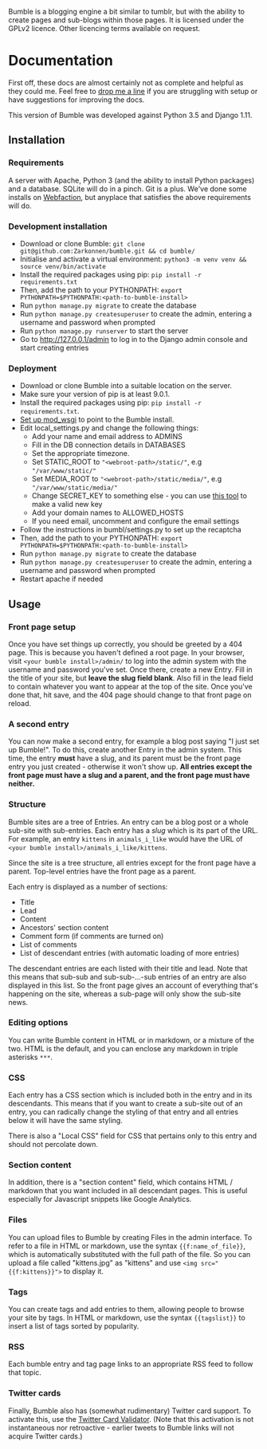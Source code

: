 Bumble is a blogging engine a bit similar to tumblr, but with the ability to create pages and sub-blogs within those pages. It is licensed under the GPLv2 licence. Other licencing terms available on request.

# Documentation
First off, these docs are almost certainly not as complete and helpful as they could me. Feel free to [drop me a line](mailto:david.stark@zarkonnen.com) if you are struggling with setup or have suggestions for improving the docs.

This version of Bumble was developed against Python 3.5 and Django 1.11.

## Installation
### Requirements
A server with Apache, Python 3 (and the ability to install Python packages) and a database. SQLite will do in a pinch. Git is a plus. We've done some installs on [Webfaction](https://www.webfaction.com/), but anyplace that satisfies the above requirements will do.

### Development installation
* Download or clone Bumble: `git clone git@github.com:Zarkonnen/bumble.git && cd bumble/`
* Initialise and activate a virtual environment: `python3 -m venv venv && source venv/bin/activate`
* Install the required packages using pip: `pip install -r requirements.txt`
* Then, add the path to your PYTHONPATH: `export PYTHONPATH=$PYTHONPATH:<path-to-bumble-install>`
* Run `python manage.py migrate` to create the database
* Run `python manage.py createsuperuser` to create the admin, entering a username and password when prompted
* Run `python manage.py runserver` to start the server
* Go to http://127.0.0.1/admin to log in to the Django admin console and start creating entries

### Deployment
* Download or clone Bumble into a suitable location on the server.
* Make sure your version of pip is at least 9.0.1.
* Install the required packages using pip: `pip install -r requirements.txt`.
* [Set up mod_wsgi](http://ericholscher.com/blog/2008/jul/8/setting-django-and-mod_wsgi/) to point to the Bumble install.
* Edit local_settings.py and change the following things:
    * Add your name and email address to ADMINS
    * Fill in the DB connection details in DATABASES
    * Set the appropriate timezone.
    * Set STATIC_ROOT to `"<webroot-path>/static/"`, e.g `"/var/www/static/"`
    * Set MEDIA_ROOT to `"<webroot-path>/static/media/"`, e.g `"/var/www/static/media/"`
    * Change SECRET_KEY to something else - you can use [this tool](http://www.miniwebtool.com/django-secret-key-generator/) to make a valid new key
    * Add your domain names to ALLOWED_HOSTS
    * If you need email, uncomment and configure the email settings
* Follow the instructions in bumbl/settings.py to set up the recaptcha
* Then, add the path to your PYTHONPATH: `export PYTHONPATH=$PYTHONPATH:<path-to-bumble-install>`
* Run `python manage.py migrate` to create the database
* Run `python manage.py createsuperuser` to create the admin, entering a username and password when prompted
* Restart apache if needed

## Usage
### Front page setup
Once you have set things up correctly, you should be greeted by a 404 page. This is because you haven't defined a root page. In your browser, visit `<your bumble install>/admin/` to log into the admin system with the username and password you've set. Once there, create a new Entry. Fill in the title of your site, but **leave the slug field blank**. Also fill in the lead field to contain whatever you want to appear at the top of the site. Once you've done that, hit save, and the 404 page should change to that front page on reload.

### A second entry
You can now make a second entry, for example a blog post saying "I just set up Bumble!". To do this, create another Entry in the admin system. This time, the entry **must** have a slug, and its parent must be the front page entry you just created - otherwise it won't show up. **All entries except the front page must have a slug and a parent, and the front page must have neither.**

### Structure
Bumble sites are a tree of Entries. An entry can be a blog post or a whole sub-site with sub-entries. Each entry has a *slug* which is its part of the URL. For example, an entry `kittens` in `animals_i_like` would have the URL of `<your bumble install>/animals_i_like/kittens`.

Since the site is a tree structure, all entries except for the front page have a parent. Top-level entries have the front page as a parent.

Each entry is displayed as a number of sections:
* Title
* Lead
* Content
* Ancestors' section content
* Comment form (if comments are turned on)
* List of comments
* List of descendant entries (with automatic loading of more entries)

The descendant entries are each listed with their title and lead. Note that this means that sub-sub and sub-sub-...-sub entries of an entry are also displayed in this list. So the front page gives an account of everything that's happening on the site, whereas a sub-page will only show the sub-site news.

### Editing options
You can write Bumble content in HTML or in markdown, or a mixture of the two. HTML is the default, and you can enclose any markdown in triple asterisks `***`.

### CSS
Each entry has a CSS section which is included both in the entry and in its descendants. This means that if you want to create a sub-site out of an entry, you can radically change the styling of that entry and all entries below it will have the same styling.

There is also a "Local CSS" field for CSS that pertains only to this entry and should not percolate down.

### Section content
In addition, there is a "section content" field, which contains HTML / markdown that you want included in all descendant pages. This is useful especially for Javascript snippets like Google Analytics.

### Files
You can upload files to Bumble by creating Files in the admin interface. To refer to a file in HTML or markdown, use the syntax `{{f:name_of_file}}`, which is automatically substituted with the full path of the file. So you can upload a file called "kittens.jpg" as "kittens" and use `<img src="{{f:kittens}}">` to display it.

### Tags
You can create tags and add entries to them, allowing people to browse your site by tags. In HTML or markdown, use the syntax `{{tagslist}}` to insert a list of tags sorted by popularity.

### RSS
Each bumble entry and tag page links to an appropriate RSS feed to follow that topic.

### Twitter cards
Finally, Bumble also has (somewhat rudimentary) Twitter card support. To activate this, use the [Twitter Card Validator](https://dev.twitter.com/docs/cards/validation/validator). (Note that this activation is not instantaneous nor retroactive - earlier tweets to Bumble links will not acquire Twitter cards.)
